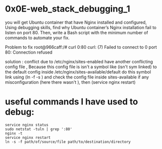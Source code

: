 # 0x0E-web_stack_debugging_1
you will get Ubuntu container that have Nginx installed and configured, Using debugging skills, find why Ubuntu container’s Nginx installation fail to listen on port 80.
Then, write a Bash script with the minimum number of commands to automate your fix.

Problem to fix
root@966caff:/# curl 0:80
curl: (7) Failed to connect to 0 port 80: Connection refused


solution :
conflict due to /etc/nginx/sites-enabled have another conflicting config file , Because this config file is isn't a symbol like (isn't sym linked) to the default config inside /etc/nginx/sites-available/default
do this symbol link using  (ln -f -s ) and check the config file inside sites-available if any misconfiguration (here there wasn't ),
then (service nginx restart)

# useful commands I have used to debug:
	service nginx status
	sudo netstat -tuln | grep ':80'
	nginx -t
	service nginx restart
	ln -s -f path/of/source/file path/to/destination/directory
